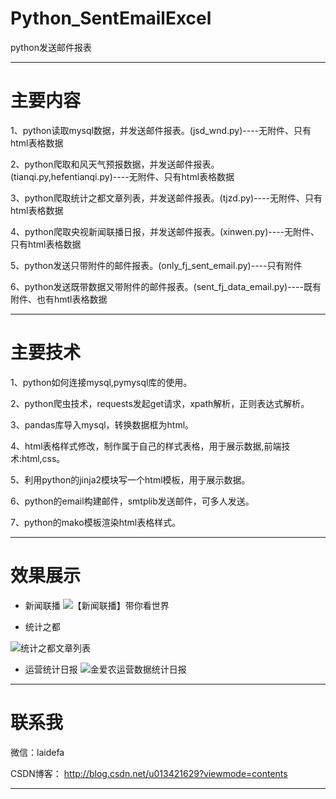 # Python_SentEmailExcel
python发送邮件报表

------------------------------------------------------------------------------------------------------------------------------------------
# 主要内容
1、python读取mysql数据，并发送邮件报表。(jsd_wnd.py)----无附件、只有html表格数据

2、python爬取和风天气预报数据，并发送邮件报表。(tianqi.py,hefentianqi.py)----无附件、只有html表格数据

3、python爬取统计之都文章列表，并发送邮件报表。(tjzd.py)----无附件、只有html表格数据

4、python爬取央视新闻联播日报，并发送邮件报表。(xinwen.py)----无附件、只有html表格数据

5、python发送只带附件的邮件报表。(only_fj_sent_email.py)----只有附件

6、python发送既带数据又带附件的邮件报表。(sent_fj_data_email.py)----既有附件、也有hmtl表格数据

-----------------------------------------------------------------------------------------------------------------------------------------
# 主要技术
1、python如何连接mysql,pymysql库的使用。

2、python爬虫技术，requests发起get请求，xpath解析，正则表达式解析。

3、pandas库导入mysql，转换数据框为html。

4、html表格样式修改，制作属于自己的样式表格，用于展示数据,前端技术:html,css。

5、利用python的jinja2模块写一个html模板，用于展示数据。

6、python的email构建邮件，smtplib发送邮件，可多人发送。

7、python的mako模板渲染html表格样式。

----------------------------------------------------------------------------------------------------------------------------------------

# 效果展示
- 新闻联播
![【新闻联播】带你看世界](https://github.com/laidefa/Python_SentEmailExcel/raw/master/python_SentEmail/resource/xinwen.png)


- 统计之都

![统计之都文章列表](https://github.com/laidefa/Python_SentEmailExcel/raw/master/python_SentEmail/resource/tjzd.png)


- 运营统计日报
![金爱农运营数据统计日报](https://github.com/laidefa/Python_SentEmailExcel/raw/master/python_SentEmail/resource/wnd_jsd.png)
---------------------------------------------------------------------------------------------------------------------------------------
# 联系我

微信：laidefa

CSDN博客： http://blog.csdn.net/u013421629?viewmode=contents

----------------------------------------------------------------------------------------------------------------------------------------



